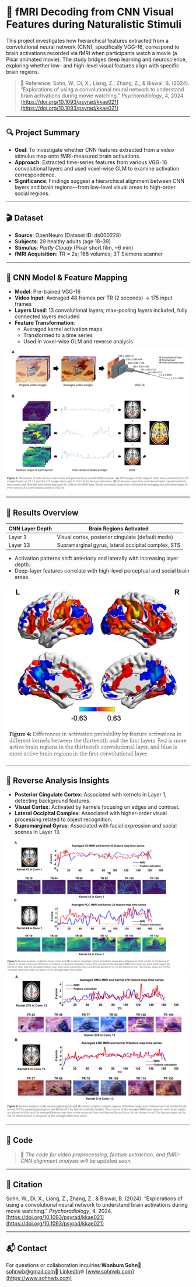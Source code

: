 # 🧠 fMRI Decoding from CNN Visual Features during Naturalistic Stimuli

This project investigates how hierarchical features extracted from a convolutional neural network (CNN), specifically VGG-16, correspond to brain activations recorded via fMRI when participants watch a movie  (a Pixar animated movie). The study bridges deep learning and neuroscience, exploring whether low- and high-level visual features align with specific brain regions.

> 🧪 Reference: Sohn, W., Di, X., Liang, Z., Zhang, Z., & Biswal, B. (2024). “Explorations of using a convolutional neural network to understand brain activations during movie watching.” *Psychoradiology*, 4, 2024.
> [https://doi.org/10.1093/psyrad/kkae021](https://doi.org/10.1093/psyrad/kkae021)

---

## 🔍 Project Summary

- **Goal**: To investigate whether CNN features extracted from a video stimulus map onto fMRI-measured brain activations.
- **Approach**: Extracted time-series features from various VGG-16 convolutional layers and used voxel-wise GLM to examine activation correspondence.
- **Significance**: Findings suggest a hierarchical alignment between CNN layers and brain regions—from low-level visual areas to high-order social regions.

---

## 🎬 Dataset

- **Source**: OpenNeuro (Dataset ID: ds000228)
- **Subjects**: 29 healthy adults (age 18–39)
- **Stimulus**: *Partly Cloudy* (Pixar short film, ~6 min)
- **fMRI Acquisition**: TR = 2s; 168 volumes; 3T Siemens scanner

---

## 🧠 CNN Model & Feature Mapping

- **Model**: Pre-trained VGG-16
- **Video Input**: Averaged 48 frames per TR (2 seconds) → 175 input frames
- **Layers Used**: 13 convolutional layers; max-pooling layers included, fully connected layers excluded
- **Feature Transformation**:
  - Averaged kernel activation maps
  - Transformed to a time series
  - Used in voxel-wise GLM and reverse analysis

![CNN Model & GLM Overview](./Paper/CNN_and_GLM.png)

---

## 🧪 Results Overview

| CNN Layer Depth | Brain Regions Activated                             |
| --------------- | --------------------------------------------------- |
| Layer 1         | Visual cortex, posterior cingulate (default mode)   |
| Layer 13        | Supramarginal gyrus, lateral occipital complex, STS |

- Activation patterns shift anteriorly and laterally with increasing layer depth.
- Deep-layer features correlate with high-level perceptual and social brain areas.

![Brain Regions Activated](./Paper/Brain_Regions_Activated.png)

---

## 🔁 Reverse Analysis Insights

- **Posterior Cingulate Cortex**: Associated with kernels in Layer 1, detecting background features.
- **Visual Cortex**: Activated by kernels focusing on edges and contrast.
- **Lateral Occipital Complex**: Associated with higher-order visual processing related to object recognition.
- **Supramarginal Gyrus**: Associated with facial expression and social scenes in Layer 13.

![PCC and Visual Cortex](./Paper/PCC_and_Visual_Cortex.png)
![LOC and STS](./Paper/LOC_and_STS.png)

---

## 🚧 Code

> 🚧 *The code for video preprocessing, feature extraction, and fMRI-CNN alignment analysis will be updated soon.*

---

## 📄 Citation

Sohn, W., Di, X., Liang, Z., Zhang, Z., & Biswal, B. (2024). “Explorations of using a convolutional neural network to understand brain activations during movie watching.” *Psychoradiology*, 4, 2024.
[https://doi.org/10.1093/psyrad/kkae021](https://doi.org/10.1093/psyrad/kkae021)

---

## 📬 Contact

For questions or collaboration inquiries:**Wonbum Sohn**📧 [sohnwb@gmail.com](mailto:sohnwb@gmail.com)🔗 [LinkedIn](https://www.linkedin.com/in/wonbumsohn)🌐 [www.sohnwb.com](https://www.sohnwb.com)
